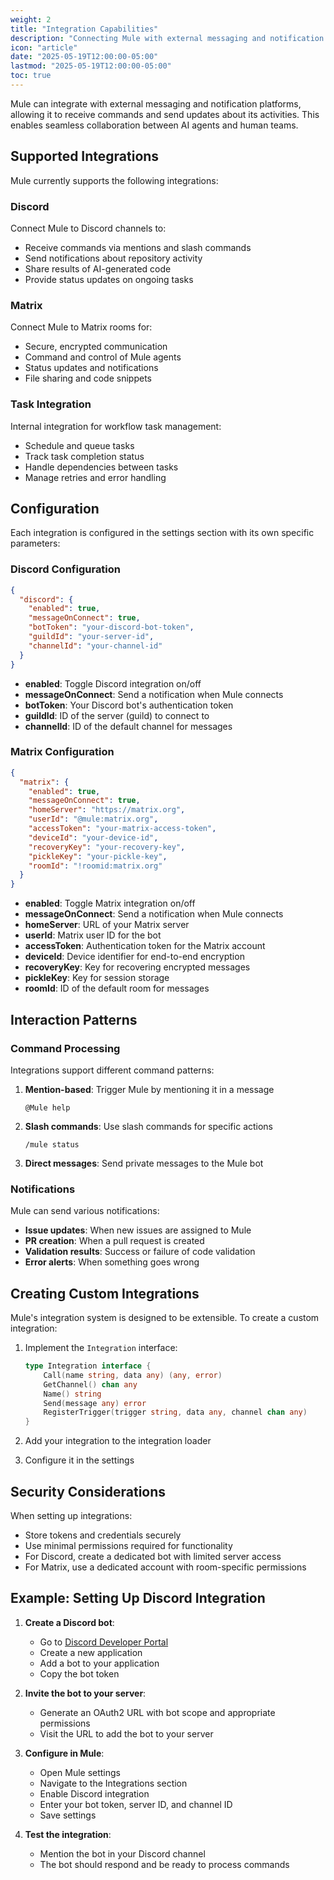 ```yaml
---
weight: 2
title: "Integration Capabilities"
description: "Connecting Mule with external messaging and notification systems"
icon: "article"
date: "2025-05-19T12:00:00-05:00"
lastmod: "2025-05-19T12:00:00-05:00"
toc: true
---
```


Mule can integrate with external messaging and notification platforms, allowing it to receive commands and send updates about its activities. This enables seamless collaboration between AI agents and human teams.

## Supported Integrations

Mule currently supports the following integrations:

### Discord

Connect Mule to Discord channels to:
- Receive commands via mentions and slash commands
- Send notifications about repository activity
- Share results of AI-generated code
- Provide status updates on ongoing tasks

### Matrix

Connect Mule to Matrix rooms for:
- Secure, encrypted communication
- Command and control of Mule agents
- Status updates and notifications
- File sharing and code snippets

### Task Integration

Internal integration for workflow task management:
- Schedule and queue tasks
- Track task completion status
- Handle dependencies between tasks
- Manage retries and error handling

## Configuration

Each integration is configured in the settings section with its own specific parameters:

### Discord Configuration

```json
{
  "discord": {
    "enabled": true,
    "messageOnConnect": true,
    "botToken": "your-discord-bot-token",
    "guildId": "your-server-id",
    "channelId": "your-channel-id"
  }
}
```

- **enabled**: Toggle Discord integration on/off
- **messageOnConnect**: Send a notification when Mule connects
- **botToken**: Your Discord bot's authentication token
- **guildId**: ID of the server (guild) to connect to
- **channelId**: ID of the default channel for messages

### Matrix Configuration

```json
{
  "matrix": {
    "enabled": true,
    "messageOnConnect": true,
    "homeServer": "https://matrix.org",
    "userId": "@mule:matrix.org",
    "accessToken": "your-matrix-access-token",
    "deviceId": "your-device-id",
    "recoveryKey": "your-recovery-key",
    "pickleKey": "your-pickle-key",
    "roomId": "!roomid:matrix.org"
  }
}
```

- **enabled**: Toggle Matrix integration on/off
- **messageOnConnect**: Send a notification when Mule connects
- **homeServer**: URL of your Matrix server
- **userId**: Matrix user ID for the bot
- **accessToken**: Authentication token for the Matrix account
- **deviceId**: Device identifier for end-to-end encryption
- **recoveryKey**: Key for recovering encrypted messages
- **pickleKey**: Key for session storage
- **roomId**: ID of the default room for messages

## Interaction Patterns

### Command Processing

Integrations support different command patterns:

1. **Mention-based**: Trigger Mule by mentioning it in a message
   ```
   @Mule help
   ```

2. **Slash commands**: Use slash commands for specific actions
   ```
   /mule status
   ```

3. **Direct messages**: Send private messages to the Mule bot

### Notifications

Mule can send various notifications:

- **Issue updates**: When new issues are assigned to Mule
- **PR creation**: When a pull request is created
- **Validation results**: Success or failure of code validation
- **Error alerts**: When something goes wrong

## Creating Custom Integrations

Mule's integration system is designed to be extensible. To create a custom integration:

1. Implement the `Integration` interface:
   ```go
   type Integration interface {
       Call(name string, data any) (any, error)
       GetChannel() chan any
       Name() string
       Send(message any) error
       RegisterTrigger(trigger string, data any, channel chan any)
   }
   ```

2. Add your integration to the integration loader

3. Configure it in the settings

## Security Considerations

When setting up integrations:

- Store tokens and credentials securely
- Use minimal permissions required for functionality
- For Discord, create a dedicated bot with limited server access
- For Matrix, use a dedicated account with room-specific permissions

## Example: Setting Up Discord Integration

1. **Create a Discord bot**:
   - Go to [Discord Developer Portal](https://discord.com/developers/applications)
   - Create a new application
   - Add a bot to your application
   - Copy the bot token

2. **Invite the bot to your server**:
   - Generate an OAuth2 URL with bot scope and appropriate permissions
   - Visit the URL to add the bot to your server

3. **Configure in Mule**:
   - Open Mule settings
   - Navigate to the Integrations section
   - Enable Discord integration
   - Enter your bot token, server ID, and channel ID
   - Save settings

4. **Test the integration**:
   - Mention the bot in your Discord channel
   - The bot should respond and be ready to process commands